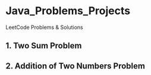 # Java_Problems_Projects
LeetCode Problems &amp; Solutions
## 1. Two Sum Problem
## 2. Addition of Two Numbers Problem
